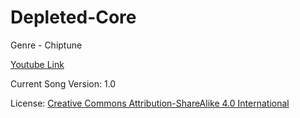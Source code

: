 # Depleted-Core
Genre - Chiptune

[Youtube Link](https://www.youtube.com/watch?v=_io2Wi4h2Bw&list=PLye9mcKwe2zy3KW8uK_3F7HVMjJjdqSqU&index=8)

Current Song Version: 1.0

License: [Creative Commons Attribution-ShareAlike 4.0 International](http://creativecommons.org/licenses/by-sa/4.0/)